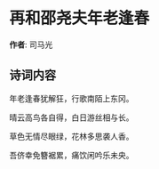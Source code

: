 # 再和邵尧夫年老逢春

**作者**: 司马光

## 诗词内容

年老逢春犹解狂，行歌南陌上东冈。

晴云高鸟各自得，白日游丝相与长。

草色无情尽眼绿，花林多思袭人香。

吾侪幸免簪裾累，痛饮闲吟乐未央。

